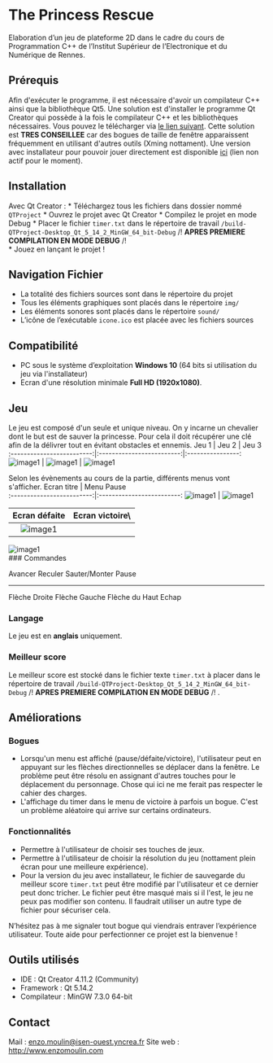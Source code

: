 The Princess Rescue
===================

Elaboration d’un jeu de plateforme 2D dans le cadre du cours de
Programmation C++ de l’Institut Supérieur de l’Electronique et du
Numérique de Rennes.

Prérequis
---------

Afin d'exécuter le programme, il est nécessaire d'avoir un compilateur
C++ ainsi que la bibliothèque Qt5. Une solution est d'installer le
programme Qt Creator qui possède à la fois le compilateur C++ et les
bibliothèques nécessaires. Vous pouvez le télécharger via [le lien
suivant](https://www.qt.io/download). Cette solution est **TRES
CONSEILLEE** car des bogues de taille de fenêtre apparaissent
fréquemment en utilisant d'autres outils (Xming nottament). Une version
avec installateur pour pouvoir jouer directement est disponible [ici]()
(lien non actif pour le moment).

Installation
------------

Avec Qt Creator : \* Téléchargez tous les fichiers dans dossier nommé
`QTProject` \* Ouvrez le projet avec Qt Creator \* Compilez le projet en
mode Debug \* Placer le fichier `timer.txt` dans le répertoire de
travail `/build-QTProject-Desktop_Qt_5_14_2_MinGW_64_bit-Debug`
/! **APRES PREMIERE COMPILATION EN MODE DEBUG** /!\
\* Jouez en lançant le projet !

Navigation Fichier
------------------

-   La totalité des fichiers sources sont dans le répertoire du projet
-   Tous les éléments graphiques sont placés dans le répertoire `img/`
-   Les éléments sonores sont placés dans le répertoire `sound/`
-   L’icône de l’exécutable `icone.ico` est placée avec les fichiers
    sources

Compatibilité
-------------

-   PC sous le système d’exploitation **Windows 10** (64 bits si
    utilisation du jeu via l'installateur)
-   Ecran d'une résolution minimale **Full HD (1920x1080)**.

Jeu
---

Le jeu est composé d'un seule et unique niveau. On y incarne un
chevalier dont le but est de sauver la princesse. Pour cela il doit
récupérer une clé afin de la délivrer tout en évitant obstacles et
ennemis. Jeu 1 | Jeu 2 | Jeu 3
:-------------------------:|:-------------------------:|:----------------:
![image1](https://i.ibb.co/ckf1vzy/jeu1.png) |
![image1](https://i.ibb.co/yfc2p79/jeu2.png) |
![image1](https://i.ibb.co/qj3r5v8/jeu3.png)

Selon les évènements au cours de la partie, différents menus vont
s'afficher. Ecran titre | Menu Pause\
:-------------------------:|:-------------------------:
![image1](https://i.ibb.co/Dwq9fsn/accueil.png) |
![image1](https://i.ibb.co/7zxMzRN/pause.png)

Ecran défaite | Ecran victoire\
:-------------------------:|:-------------------------:
![image1](https://i.ibb.co/yh96y6n/lose.png) |
![image1](https://i.ibb.co/BfPGg7Q/win.png)\
\#\#\# Commandes

  Avancer         Reculer         Sauter/Monter    Pause
  --------------- --------------- ---------------- -------
  Flèche Droite   Flèche Gauche   Flèche du Haut   Echap

### Langage

Le jeu est en **anglais** uniquement.

### Meilleur score

Le meilleur score est stocké dans le fichier texte `timer.txt` à placer
dans le répertoire de travail
`/build-QTProject-Desktop_Qt_5_14_2_MinGW_64_bit-Debug` /! **APRES
PREMIERE COMPILATION EN MODE DEBUG** /! .

Améliorations
-------------

### Bogues

-   Lorsqu'un menu est affiché (pause/défaite/victoire), l'utilisateur
    peut en appuyant sur les flèches directionnelles se déplacer dans la
    fenêtre. Le problème peut être résolu en assignant d'autres touches
    pour le déplacement du personnage. Chose qui ici ne me ferait pas
    respecter le cahier des charges.
-   L'affichage du timer dans le menu de victoire à parfois un bogue.
    C'est un problème aléatoire qui arrive sur certains ordinateurs.

### Fonctionnalités

-   Permettre à l'utilisateur de choisir ses touches de jeux.
-   Permettre à l'utilisateur de choisir la résolution du jeu (nottament
    plein écran pour une meilleure expérience).
-   Pour la version du jeu avec installateur, le fichier de sauvegarde
    du meilleur score `timer.txt` peut être modifié par l'utilisateur et
    ce dernier peut donc tricher. Le fichier peut être masqué mais si il
    l'est, le jeu ne peux pas modifier son contenu. Il faudrait utiliser
    un autre type de fichier pour sécuriser cela.

N’hésitez pas à me signaler tout bogue qui viendrais entraver
l’expérience utilisateur. Toute aide pour perfectionner ce projet est la
bienvenue !

Outils utilisés
---------------

-   IDE : Qt Creator 4.11.2 (Community)
-   Framework : Qt 5.14.2
-   Compilateur : MinGW 7.3.0 64-bit

Contact
-------

Mail : enzo.moulin@isen-ouest.yncrea.fr Site web :
http://www.enzomoulin.com
